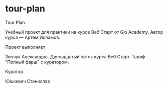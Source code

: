 # tour-plan

Tour Plan

Учебный проект для практики на курсе Веб Старт от Glo Academy. Автор курса — Артем Исламов.

Проект выполняет

Зинчук Александра. Двенадцатый поток курса Веб Старт. Тариф "Полный фарш" с куратором.

Куратор

Юшкевич Станислав
